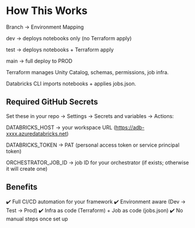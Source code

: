 # How This Works

Branch → Environment Mapping

dev → deploys notebooks only (no Terraform apply)

test → deploys notebooks + Terraform apply

main → full deploy to PROD

Terraform manages Unity Catalog, schemas, permissions, job infra.

Databricks CLI imports notebooks + applies jobs.json.

## Required GitHub Secrets

Set these in your repo → Settings → Secrets and variables → Actions:

DATABRICKS_HOST → your workspace URL (https://adb-xxxx.azuredatabricks.net)

DATABRICKS_TOKEN → PAT (personal access token or service principal token)

ORCHESTRATOR_JOB_ID → job ID for your orchestrator (if exists; otherwise it will create one)

## Benefits

✔️ Full CI/CD automation for your framework
✔️ Environment aware (Dev → Test → Prod)
✔️ Infra as code (Terraform) + Job as code (jobs.json)
✔️ No manual steps once set up
